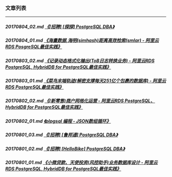 ### 文章列表  
----  
##### 20170804_02.md   [《[招聘] [探探] PostgreSQL DBA》](20170804_02.md)  
##### 20170804_01.md   [《海量数据,海明(simhash)距离高效检索(smlar) - 阿里云RDS PosgreSQL最佳实践》](20170804_01.md)  
##### 20170803_02.md   [《记录动态格式化输出(ToB日志转换业务) - 阿里云RDS PostgreSQL, HybridDB for PostgreSQL最佳实践》](20170803_02.md)  
##### 20170803_01.md   [《菜鸟末端轨迹(解密支撑每天251亿个包裹的数据库) - 阿里云RDS PostgreSQL最佳实践》](20170803_01.md)  
##### 20170802_02.md   [《(新零售)商户网格化运营 - 阿里云RDS PostgreSQL、HybridDB for PostgreSQL最佳实践》](20170802_02.md)  
##### 20170802_01.md   [《plpgsql 编程 - JSON数组循环》](20170802_01.md)  
##### 20170801_03.md   [《[招聘] [鲁邦通] PostgreSQL DBA》](20170801_03.md)  
##### 20170801_02.md   [《[招聘] [HelloBike] PostgreSQL DBA》](20170801_02.md)  
##### 20170801_01.md   [《小微贷款、天使投资(风控助手)业务数据库设计 - 阿里云RDS PostgreSQL, HybridDB for PostgreSQL最佳实践》](20170801_01.md)  
